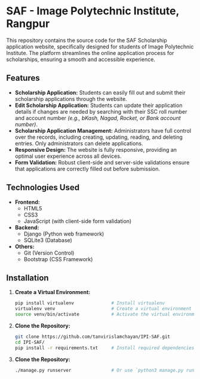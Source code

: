 # SAF - Image Polytechnic Institute, Rangpur

This repository contains the source code for the SAF Scholarship application website, specifically designed for students of Image Polytechnic Institute. The platform streamlines the online application process for scholarships, ensuring a smooth and accessible experience.

## Features

- **Scholarship Application:** Students can easily fill out and submit their scholarship applications through the website.
- **Edit Scholarship Application:** Students can update their application details if changes are needed by searching with their SSC roll number and account number *(e.g., bKash, Nagad, Rocket, or Bank account number)*.
- **Scholarship Application Management:** Administrators have full control over the records, including creating, updating, reading, and deleting entries. Only administrators can delete applications.
- **Responsive Design:** The website is fully responsive, providing an optimal user experience across all devices.
- **Form Validation:** Robust client-side and server-side validations ensure that applications are correctly filled out before submission.

## Technologies Used

- **Frontend:**
  - HTML5
  - CSS3
  - JavaScript (with client-side form validation)
- **Backend:**
  - Django (Python web framework)
  - SQLite3 (Database)
- **Others:**
  - Git (Version Control)
  - Bootstrap (CSS Framework)

## Installation

1. **Create a Virtual Environment:**
   ```bash
   pip install virtualenv              # Install virtualenv
   virtualenv venv                     # Create a virtual environment named 'venv'
   source venv/bin/activate            # Activate the virtual environment
1. **Clone the Repository:**
    ```bash
    git clone https://github.com/tanvirislamchayan/IPI-SAF.git
    cd IPI-SAF/
    pip install -r requirements.txt     # Install required dependencies
1. **Clone the Repository:**
    ```bash
    ./manage.py runserver               # Or use `python3 manage.py runserver`